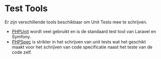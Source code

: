 Test Tools
==========

Er zijn verschillende tools beschikbaar om Unit Tests mee te schrijven.

- [PHPUnit](https://phpunit.de/) wordt veel gebruikt en is de standaard test tool
van Laravel en Symfony.
- [PHPSpec](http://phpspec.net/en/stable/) is strikter in het schrijven van unit
tests wat het geschikt maakt voor het schrijven van code specificatie naast het
teste van de code zelf.